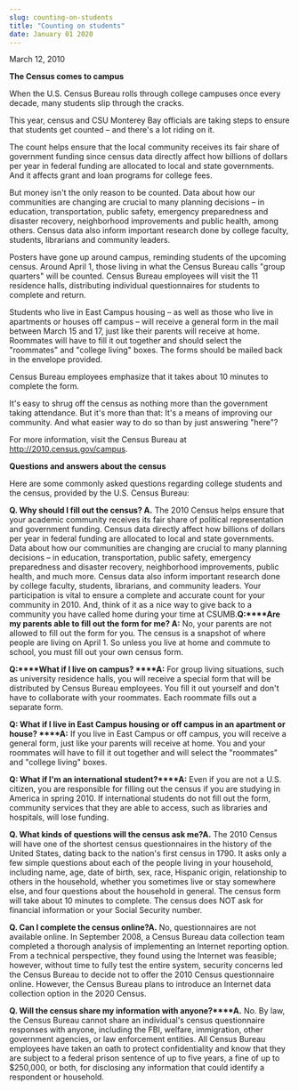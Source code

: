 ```yaml
---
slug: counting-on-students
title: "Counting on students"
date: January 01 2020
---
```


<p>March 12, 2010
</p><p><strong>The Census comes to campus</strong>
</p><p>When the U.S. Census Bureau rolls through college campuses once every decade, many students slip through the cracks.
</p><p>This year, census and CSU Monterey Bay officials are taking steps to ensure that students get counted – and there's a lot riding on it.
</p><p>The count helps ensure that the local community receives its fair share of government funding since census data directly affect how billions of dollars per year in federal funding are allocated to local and state governments. And it affects grant and loan programs for college fees.
</p><p>But money isn't the only reason to be counted. Data about how our communities are changing are crucial to many planning decisions – in education, transportation, public safety, emergency preparedness and disaster recovery, neighborhood improvements and public health, among others. Census data also inform important research done by college faculty, students, librarians and community leaders.
</p><p>Posters have gone up around campus, reminding students of the upcoming census. Around April 1, those living in what the Census Bureau calls "group quarters" will be counted. Census Bureau employees will visit the 11 residence halls, distributing individual questionnaires for students to complete and return.
</p><p>Students who live in East Campus housing – as well as those who live in apartments or houses off campus – will receive a general form in the mail between March 15 and 17, just like their parents will receive at home. Roommates will have to fill it out together and should select the "roommates" and "college living" boxes. The forms should be mailed back in the envelope provided.
</p><p>Census Bureau employees emphasize that it takes about 10 minutes to complete the form.
</p><p>It's easy to shrug off the census as nothing more than the government taking attendance. But it's more than that: It's a means of improving our community. And what easier way to do so than by just answering "here"?
</p><p>For more information, visit the Census Bureau at <a href="http://2010.census.gov/campus" title="http://2010.census.gov/campus">http://2010.census.gov/campus</a>.
</p><p><strong>Questions and answers about the census</strong>
</p><p>Here are some commonly asked questions regarding college students and the census, provided by the U.S. Census Bureau:
</p><p><strong>Q. Why should I fill out the census? A.</strong> The 2010 Census helps ensure that your academic community receives its fair share of political representation and government funding. Census data directly affect how billions of dollars per year in federal funding are allocated to local and state governments. Data about how our communities are changing are crucial to many planning decisions – in education, transportation, public safety, emergency preparedness and disaster recovery, neighborhood improvements, public health, and much more. Census data also inform important research done by college faculty, students, librarians, and community leaders. Your participation is vital to ensure a complete and accurate count for your community in 2010. And, think of it as a nice way to give back to a community you have called home during your time at CSUMB.<strong>Q:****Are my parents able to fill out the form for me? A:</strong> No, your parents are not allowed to fill out the form for you. The census is a snapshot of where people are living on April 1. So unless you live at home and commute to school, you must fill out your own census form.
</p><p><strong>Q:****What if I live on campus? ****A:</strong> For group living situations, such as university residence halls, you will receive a special form that will be distributed by Census Bureau employees. You fill it out yourself and don't have to collaborate with your roommates. Each roommate fills out a separate form.
</p><p><strong>Q: What if I live in East Campus housing or off campus in an apartment or house? ****A:</strong> If you live in East Campus or off campus, you will receive a general form, just like your parents will receive at home. You and your roommates will have to fill it out together and will select the "roommates" and "college living" boxes.
</p><p><strong>Q: What if I'm an international student?****A:</strong> Even if you are not a U.S. citizen, you are responsible for filling out the census if you are studying in America in spring 2010. If international students do not fill out the form, community services that they are able to access, such as libraries and hospitals, will lose funding.
</p><p><strong>Q. What kinds of questions will the census ask me?A.</strong> The 2010 Census will have one of the shortest census questionnaires in the history of the United States, dating back to the nation's first census in 1790. It asks only a few simple questions about each of the people living in your household, including name, age, date of birth, sex, race, Hispanic origin, relationship to others in the household, whether you sometimes live or stay somewhere else, and four questions about the household in general. The census form will take about 10 minutes to complete. The census does NOT ask for financial information or your Social Security number.
</p><p><strong>Q. Can I complete the census online?A.</strong> No, questionnaires are not available online. In September 2008, a Census Bureau data collection team completed a thorough analysis of implementing an Internet reporting option. From a technical perspective, they found using the Internet was feasible; however, without time to fully test the entire system, security concerns led the Census Bureau to decide not to offer the 2010 Census questionnaire online. However, the Census Bureau plans to introduce an Internet data collection option in the 2020 Census.
</p><p><strong>Q. Will the census share my information with anyone?****A.</strong> No. By law, the Census Bureau cannot share an individual's census questionnaire responses with anyone, including the FBI, welfare, immigration, other government agencies, or law enforcement entities. All Census Bureau employees have taken an oath to protect confidentiality and know that they are subject to a federal prison sentence of up to five years, a fine of up to $250,000, or both, for disclosing any information that could identify a respondent or household.
</p>
